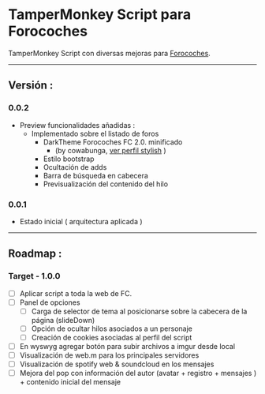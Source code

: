 # TamperMonkey Script para Forocoches
TamperMonkey Script con diversas mejoras para [Forocoches](http://www.forocoches.com/).

***
## Versión : 

### 0.0.2
* Preview funcionalidades añadidas :
  * Implementado sobre el listado de foros
    * DarkTheme Forocoches FC 2.0. minificado 
      * (by cowabunga, [ver perfil stylish](http://userstyles.org/styles/84703/forocoches-dark-style-2-0) )
    * Estilo bootstrap
    * Ocultación de adds
    * Barra de búsqueda en cabecera
    * Previsualización del contenido del hilo

### 0.0.1 
* Estado inicial ( arquitectura aplicada )

***
## Roadmap :
### Target - 1.0.0
- [ ] Aplicar script a toda la web de FC.
- [ ] Panel de opciones
  - [ ] Carga de selector de tema al posicionarse sobre la cabecera de la página (slideDown)
  - [ ] Opción de ocultar hilos asociados a un personaje
  - [ ] Creación de cookies asociadas al perfil del script
- [ ] En wyswyg agregar botón para subir archivos a imgur desde local
- [ ] Visualización de web.m para los principales servidores
- [ ] Visualización de spotify web & soundcloud en los mensajes
- [ ] Mejora del pop con información del autor (avatar + registro + mensajes ) + contenido inicial del mensaje

